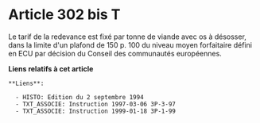 # Article 302 bis T

Le tarif de la redevance est fixé par tonne de viande avec os à désosser, dans la limite d'un plafond de 150 p. 100 du niveau
moyen forfaitaire défini en ECU par décision du Conseil des communautés européennes.

**Liens relatifs à cet article**

	**Liens**:

	  - HISTO: Edition du 2 septembre 1994
	  - TXT_ASSOCIE: Instruction 1997-03-06 3P-3-97
	  - TXT_ASSOCIE: Instruction 1999-01-18 3P-1-99
